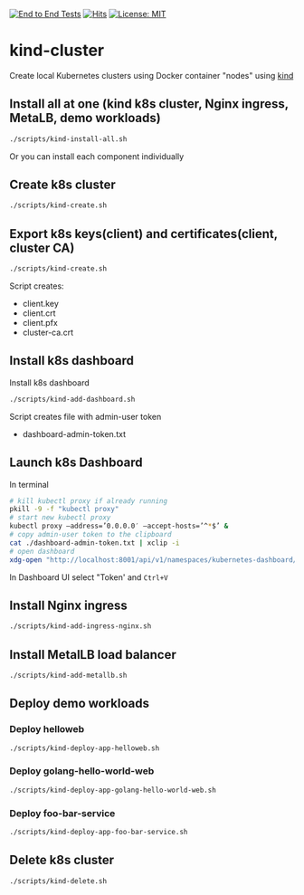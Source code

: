 [![End to End Tests](https://github.com/AndriyKalashnykov/kind-cluster/actions/workflows/end2end-tests.yml/badge.svg)](https://github.com/AndriyKalashnykov/kind-cluster/actions/workflows/end2end-tests.yml)
[![Hits](https://hits.seeyoufarm.com/api/count/incr/badge.svg?url=https%3A%2F%2Fgithub.com%2FAndriyKalashnykov%2Fkind-cluster&count_bg=%2379C83D&title_bg=%23555555&icon=&icon_color=%23E7E7E7&title=hits&edge_flat=false)](https://hits.seeyoufarm.com)
[![License: MIT](https://img.shields.io/badge/License-MIT-yellow.svg)](https://opensource.org/licenses/MIT)
# kind-cluster
Create local Kubernetes clusters using Docker container "nodes" using [kind](https://kind.sigs.k8s.io/)


## Install all at one (kind k8s cluster, Nginx ingress, MetaLB, demo workloads)

```bash
./scripts/kind-install-all.sh
```

Or you can install each component individually

## Create k8s cluster

```bash
./scripts/kind-create.sh
```

## Export k8s keys(client) and certificates(client, cluster CA)

```bash
./scripts/kind-create.sh
```

Script creates:
- client.key
- client.crt
- client.pfx
- cluster-ca.crt

## Install k8s dashboard

Install k8s dashboard

```bash
./scripts/kind-add-dashboard.sh
```
Script creates file with admin-user token
- dashboard-admin-token.txt

## Launch k8s Dashboard

In terminal

```bash
# kill kubectl proxy if already running
pkill -9 -f "kubectl proxy"
# start new kubectl proxy
kubectl proxy –address=’0.0.0.0′ –accept-hosts=’^*$’ &
# copy admin-user token to the clipboard
cat ./dashboard-admin-token.txt | xclip -i
# open dashboard
xdg-open "http://localhost:8001/api/v1/namespaces/kubernetes-dashboard/services/https:kubernetes-dashboard:/proxy/" &
```

In Dashboard UI select "Token' and `Ctrl+V` 

## Install Nginx ingress

```bash
./scripts/kind-add-ingress-nginx.sh
```

## Install MetalLB load balancer

```bash
./scripts/kind-add-metallb.sh
```

## Deploy demo workloads

### Deploy helloweb

```bash
./scripts/kind-deploy-app-helloweb.sh
```

### Deploy golang-hello-world-web

```bash
./scripts/kind-deploy-app-golang-hello-world-web.sh
```


### Deploy foo-bar-service

```bash
./scripts/kind-deploy-app-foo-bar-service.sh
```

## Delete k8s cluster

```bash
./scripts/kind-delete.sh
```
